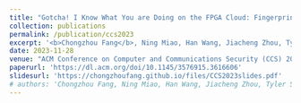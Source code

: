 ```yaml
---
title: "Gotcha! I Know What You are Doing on the FPGA Cloud: Fingerprinting Co-Located Cloud FPGA Accelerators via Measuring Communication Links"
collection: publications
permalink: /publication/ccs2023
excerpt: '<b>Chongzhou Fang</b>, Ning Miao, Han Wang, Jiacheng Zhou, Tyler Sheaves, John M. Emmert, Avesta Sasan and Houman Homayoun'
date: 2023-11-28
venue: "ACM Conference on Computer and Communications Security (CCS) 2023 (Acceptance rate: 19.0%) <br><span style=\"color:red\"><b>CSAW'24 Applied Research Competition Final List (Finalist selection rate: 15/194=7.73%)</b></span>"
paperurl: 'https://dl.acm.org/doi/10.1145/3576915.3616606'
slidesurl: 'https://chongzhoufang.github.io/files/CCS2023slides.pdf'
# authors: 'Chongzhou Fang, Ning Miao, Han Wang, Jiacheng Zhou, Tyler Sheaves, John M. Emmert, Avesta Sasan and Houman Homayoun'
---
```

